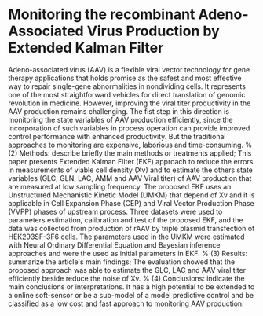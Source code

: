 
# Monitoring the recombinant Adeno-Associated Virus Production by Extended Kalman Filter

Adeno-associated virus (AAV) is a flexible viral vector technology for gene therapy applications 
that holds promise as the safest and most effective way to repair single-gene abnormalities in nondividing cells. It represents one of the most straightforward vehicles for direct translation of genomic revolution in medicine. However, improving the viral titer productivity in the AAV production remains challenging.
The fist step in this direction is monitoring the state variables of AAV production efficiently, since the incorporation of such variables in process operation can provide improved control performance with enhanced productivity. But the traditional approaches to monitoring are expensive, laborious and time-consuming.
% (2) Methods: describe briefly the main methods or treatments applied; 
This paper presents Extended Kalman Filter (EKF) approach to reduce the errors in measurements of viable cell density (Xv) and to estimate the others state variables (GLC, GLN, LAC, AMM and AAV Viral titer) of AAV production that are measured at low sampling frequency. 
The proposed EKF uses an Unstructured Mechanistic Kinetic Model (UMKM) that depend of Xv and it is applicable in Cell Expansion Phase (CEP) and Viral Vector Production Phase (VVPP) phases of upstream process. Three datasets were used to parameters estimation, calibration and test of the proposed EKF, and the data was collected from production of rAAV by triple plasmid transfection of HEK293SF-3F6 cells.
The parameters used in the UMKM were estimated with Neural Ordinary Differential Equation and Bayesian inference approaches and were the used as initial parameters in EKF.
% (3) Results: summarize the article's main findings; 
The evaluation showed that the proposed approach was able to estimate the GLC, LAC and AAV viral titer efficiently beside reduce the noise of Xv.
% (4) Conclusions: indicate the main conclusions or interpretations. 
It has a high potential to be extended to a online soft-sensor or be a sub-model of a model predictive control and be classified as a low cost and fast approach to monitoring AAV production. 
